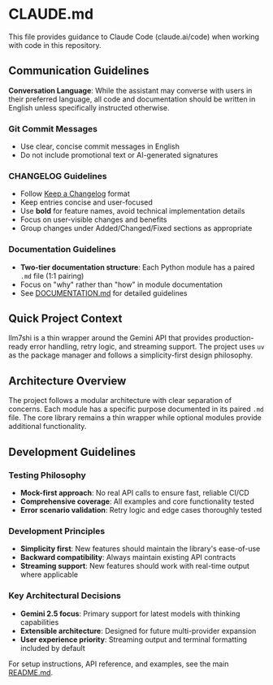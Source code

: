 # CLAUDE.md

This file provides guidance to Claude Code (claude.ai/code) when working with code in this repository.

## Communication Guidelines

**Conversation Language**: While the assistant may converse with users in their preferred language, all code and documentation should be written in English unless specifically instructed otherwise.

### Git Commit Messages
- Use clear, concise commit messages in English
- Do not include promotional text or AI-generated signatures

### CHANGELOG Guidelines
- Follow [Keep a Changelog](https://keepachangelog.com/en/1.0.0/) format
- Keep entries concise and user-focused
- Use **bold** for feature names, avoid technical implementation details
- Focus on user-visible changes and benefits
- Group changes under Added/Changed/Fixed sections as appropriate

### Documentation Guidelines
- **Two-tier documentation structure**: Each Python module has a paired `.md` file (1:1 pairing)
- Focus on "why" rather than "how" in module documentation
- See [DOCUMENTATION.md](DOCUMENTATION.md) for detailed guidelines

## Quick Project Context

llm7shi is a thin wrapper around the Gemini API that provides production-ready error handling, retry logic, and streaming support. The project uses `uv` as the package manager and follows a simplicity-first design philosophy.

## Architecture Overview

The project follows a modular architecture with clear separation of concerns. Each module has a specific purpose documented in its paired `.md` file. The core library remains a thin wrapper while optional modules provide additional functionality.

## Development Guidelines

### Testing Philosophy
- **Mock-first approach**: No real API calls to ensure fast, reliable CI/CD
- **Comprehensive coverage**: All examples and core functionality tested
- **Error scenario validation**: Retry logic and edge cases thoroughly tested

### Development Principles
- **Simplicity first**: New features should maintain the library's ease-of-use
- **Backward compatibility**: Always maintain existing API contracts
- **Streaming support**: New features should work with real-time output where applicable

### Key Architectural Decisions
- **Gemini 2.5 focus**: Primary support for latest models with thinking capabilities
- **Extensible architecture**: Designed for future multi-provider expansion
- **User experience priority**: Streaming output and terminal formatting included by default

For setup instructions, API reference, and examples, see the main [README.md](README.md).
